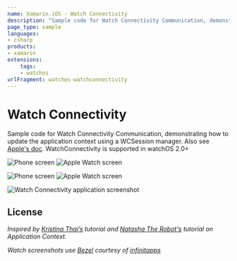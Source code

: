 ```yaml
---
name: Xamarin.iOS - Watch Connectivity
description: "Sample code for Watch Connectivity Communication, demonstrating how to update the application context using a WCSession manager (watchOS)"
page_type: sample
languages:
- csharp
products:
- xamarin
extensions:
    tags:
    - watchos
urlFragment: watchos-watchconnectivity
---
```

# Watch Connectivity  

Sample code for Watch Connectivity Communication, demonstrating how to update the application context using a WCSession manager. Also see [Apple's doc]. WatchConnectivity is supported in watchOS 2.0+

![Phone screen](Screenshots/phoneNoCommand_small.png) ![Apple Watch screen](Screenshots/watchNoCommand_small.png)

![Phone screen](Screenshots/phoneCommand_small.png) ![Apple Watch screen](Screenshots/watchCommand_small.png)

![Watch Connectivity application screenshot](Screenshots/phoneCommand.png "Watch Connectivity application screenshot")

## License

*Inspired by [Kristina Thai’s] tutorial and [Natasha The Robot's] tutorial on Application Context.*  

*Watch screenshots use [Bezel] courtesy of [infinitapps]*  

[Bezel]:http://infinitapps.com/bezel/
[infinitapps]:http://infinitapps.com/

[Kristina Thai’s]:http://kristina.io/watchos-2-tutorial-using-application-context-to-transfer-data-watch-connectivity-2/
[Natasha The Robot's]:https://www.natashatherobot.com/watchconnectivity-application-context/
[Apple's doc]:https://developer.apple.com/reference/watchconnectivity
